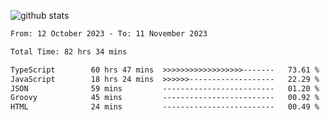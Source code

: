 
![github stats](https://github-readme-stats.vercel.app/api?username=realmahd1&show_icons=true&theme=codeSTACKr&hide_rank=true&count_private=true)

<!--START_SECTION:waka-->

```txt
From: 12 October 2023 - To: 11 November 2023

Total Time: 82 hrs 34 mins

TypeScript        60 hrs 47 mins  >>>>>>>>>>>>>>>>>>-------   73.61 %
JavaScript        18 hrs 24 mins  >>>>>>-------------------   22.29 %
JSON              59 mins         -------------------------   01.20 %
Groovy            45 mins         -------------------------   00.92 %
HTML              24 mins         -------------------------   00.49 %
```

<!--END_SECTION:waka-->

